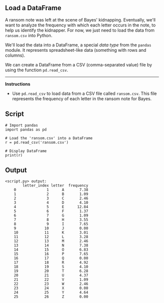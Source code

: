 ## Load a DataFrame

A ransom note was left at the scene of Bayes' kidnapping. Eventually, we'll want to analyze the frequency with which each letter occurs in the note, to help us identify the kidnapper. For now, we just need to load the data from `ransom.csv` into Python.

We'll load the data into a DataFrame, a special *data type* from the `pandas` module. It represents spreadsheet-like data (something with rows and columns).

We can create a DataFrame from a CSV (comma-separated value) file by using the function `pd.read_csv`.

<hr>

**Instructions**
* Use `pd.read_csv` to load data from a CSV file called `ransom.csv`. This file represents the frequency of each letter in the ransom note for Bayes.

## Script
```
# Import pandas
import pandas as pd

# Load the 'ransom.csv' into a DataFrame
r = pd.read_csv('ransom.csv')

# Display DataFrame
print(r)
```

## Output
```
<script.py> output:
        letter_index letter  frequency
    0              1      A       7.38
    1              2      B       1.09
    2              3      C       2.46
    3              4      D       4.10
    4              5      E      12.84
    5              6      F       1.37
    6              7      G       1.09
    7              8      H       3.55
    8              9      I       7.65
    9             10      J       0.00
    10            11      K       3.01
    11            12      L       3.28
    12            13      M       2.46
    13            14      N       7.38
    14            15      O       6.83
    15            16      P       7.65
    16            17      Q       0.00
    17            18      R       4.92
    18            19      S       4.10
    19            20      T       6.28
    20            21      U       4.37
    21            22      V       1.09
    22            23      W       2.46
    23            24      X       0.00
    24            25      Y       4.64
    25            26      Z       0.00
```